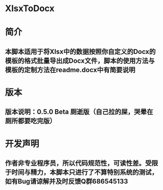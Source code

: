 # XlsxToDocx
# 简介
## 本脚本适用于将Xlsx中的数据按照你自定义的Docx的模板的格式批量导出成Docx文件，脚本的使用方法与模板的定制方法在readme.docx中有简要说明
# 版本
## 版本说明：0.5.0 Beta 厕逝版（自己拉的屎，哭晕在厕所都要吃完版）
# 开发声明
## 作者非专业程序员，所以代码规范性，可读性差。受限于时间与精力，本脚本只进行了不算特别系统的测试，如有Bug请谅解并及时反馈Q群686545133
